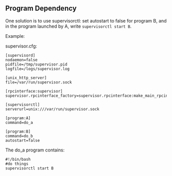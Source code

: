 ## Program Dependency

One solution is to use supervisorctl: set autostart to false for program B, and in the program launched by A, write `supervisorctl start B`.

Example:

supervisor.cfg:

    [supervisord]
    nodaemon=false
    pidfile=/tmp/supervisor.pid
    logfile=/logs/supervisor.log

    [unix_http_server]
    file=/var/run/supervisor.sock

    [rpcinterface:supervisor]
    supervisor.rpcinterface_factory=supervisor.rpcinterface:make_main_rpcinterface

    [supervisorctl]
    serverurl=unix:///var/run/supervisor.sock

    [program:A]
    command=do_a

    [program:B]
    command=do_b
    autostart=false

The do_a program contains:

    #!/bin/bash
    #do things
    supervisorctl start B 